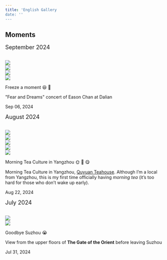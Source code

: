 ```yaml
---
title: 'English Gallery
date: ''
---
```

## Moments
<link rel="stylesheet" href="./css/add.css">
<main class="content">
  <div class="list-page">
    <div class="publications">
      <div class="publis-list">
        <p>
          <font size="4">September 2024</font>
        </p>
        <br>
        <div class="publis-item">
          <div class="item-thumb-list">
            <div class="item-thumb">
              <img src="/figures/moments/2024-09/2024-09-06-easonconcert1.JPG"
              class="preview z-depth-1 rounded medium-zoom-image">
            </div>
            <div class="item-thumb">
              <img src="/figures/moments/2024-09/2024-09-06-easonconcert2.JPG"
              class="preview z-depth-1 rounded medium-zoom-image">
            </div>
            <div class="item-thumb">
              <img src="/figures/moments/2024-09/2024-09-06-easonconcert3.JPG"
              class="preview z-depth-1 rounded medium-zoom-image">
            </div>
            <div class="item-thumb">
              <img src="/figures/moments/2024-09/2024-09-06-easonconcert4.JPG"
              class="preview z-depth-1 rounded medium-zoom-image">
            </div>
          </div>
          <div class="item-content">
            <div class="item-tit">
              <p>Freeze a moment &#128518; &#127880;</p>
            </div>
            <div class="item-desc">
              <p>"Fear and Dreams" concert of Eason Chan at Dalian</p>
            </div>
            <div class="item-periodical">
              Sep 06, 2024
            </div>
          </div>
        </div>
        <p>
          <font size="4">August 2024</font>
        </p>
        <br>
        <div class="publis-item">
          <div class="item-thumb-list">
            <div class="item-thumb">
              <img src="/figures/moments/2024-08/2024-08-22-zaochayz1.jpg"
              class="preview z-depth-1 rounded medium-zoom-image">
            </div>
            <div class="item-thumb">
              <img src="/figures/moments/2024-08/2024-08-22-zaochayz2.jpg"
              class="preview z-depth-1 rounded medium-zoom-image">
            </div>
            <div class="item-thumb">
              <img src="/figures/moments/2024-08/2024-08-22-zaochayz3.jpg"
              class="preview z-depth-1 rounded medium-zoom-image">
            </div>
            <div class="item-thumb">
              <img src="/figures/moments/2024-08/2024-08-22-zaochayz4.jpg"
              class="preview z-depth-1 rounded medium-zoom-image">
            </div>
            <div class="item-thumb">
              <img src="/figures/moments/2024-08/2024-08-22-zaochayz5.jpg"
              class="preview z-depth-1 rounded medium-zoom-image">
            </div>
          </div>
          <div class="item-content">
            <div class="item-tit">
              <p>Morning Tea Culture in Yangzhou &#127774; &#127861; &#128523;</p>
            </div>
            <div class="item-desc">
              <p>Morning Tea Culture in Yangzhou, <a href="https://www.instagram.com/explore/locations/328974301193704/qu-yuan-teahouse/">Quyuan Teahouse</a>. Although I’m a local from Yangzhou, this is my first time officially having <i>morning tea</i> (it’s too hard for those who don’t wake up early).
              </p>
            </div>
            <div class="item-periodical">
              Aug 22, 2024
            </div>
          </div>
        </div>
        <p>
          <font size="4">July 2024</font>
        </p>
        <br>
        <div class="publis-item">
          <div class="item-thumb-list">
            <div class="item-thumb">
              <img src="/figures/moments/2024-07/2024-07-31-dongfangzhimen1.JPG"
              class="preview z-depth-1 rounded medium-zoom-image">
            </div>
            <div class="item-thumb">
              <img src="/figures/moments/2024-07/2024-07-31-dongfangzhimen2.JPG"
              class="preview z-depth-1 rounded medium-zoom-image">
            </div>
          </div>
          <div class="item-content">
            <div class="item-tit">
              <p>Goodbye Suzhou &#128557;</p>
            </div>
            <div class="item-desc">
              <p>View from the upper floors of <b>The Gate of the Orient</b> before leaving Suzhou
              </p>
            </div>
            <div class="item-periodical">
              Jul 31, 2024
            </div>
          </div>
        </div>
      </div>
    </div>
    <script type="text/javascript" src="./js/jq.min.js"></script>
    <script type="text/javascript" src="./js/medium-zoom.min.js"></script>
    <script>
      $(document).ready(function () {
        let popImg = false;
        $('.item-thumb').click(function(e){
          if(popImg){
            return false
          }
          popImg = true;
          $(this).find('img').addClass('pop-img-click')
          $('.pop-img img').attr('src',$(this).find('img').attr('src'))
          $('.pop-hide').css({top:e.clientY,left:e.clientX})

          setTimeout(function(){
            $('.pop-img').removeClass('pop-hide')
            $('.pop-img').addClass('pop-show')
          },200)
        })
        $('.pop-img').click(function(){

          if(popImg){
            clearPop()
          }else{
            return false
          }
        })

        function clearPop(){
          $('.pop-img').addClass('pop-hide');
          $('.pop-img').removeClass('pop-show')
          setTimeout(function(){
            $('.pop-img img').attr('src','')
            $('.medium-zoom-image').removeClass('pop-img-click')
            popImg = false
          },300)
        }
        window.onscroll = function(){

          if(popImg){
            clearPop()
          }else{
            return false
          }
        }
      }); 
    </script>

  </div>

</main>

<div class="pop-img pop-hide">
  <img src="" alt="">
</div>
<div style="text-align: center; color: gray; margin-top: -20px; font-size: 19px;margin-bottom: 10px">

</div>